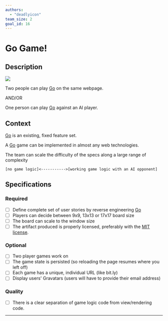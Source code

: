 ```yaml
---
authors:
  - "deadlyicon"
team_size: 2
goal_id: 16
---
```


# Go Game!

## Description

![](https://upload.wikimedia.org/wikipedia/commons/thumb/f/f3/Go-board-animated.gif/120px-Go-board-animated.gif)

Two people can play [Go](https://en.wikipedia.org/wiki/Go_%28game%29) on the same webpage.

AND/OR 

One person can play [Go](https://en.wikipedia.org/wiki/Go_%28game%29) against an AI player. 
## Context

[Go](https://en.wikipedia.org/wiki/Go_%28game%29) is an existing, fixed feature set. 

A [Go](https://en.wikipedia.org/wiki/Go_%28game%29) game can be implemented in almost any web technologies. 

The team can scale the difficulty of the specs along a large range of complexity

```
[no game logic]<----------->[working game logic with an AI opponent]
```
## Specifications
### Required
- [ ] Define complete set of user stories by reverse engineering [Go](https://en.wikipedia.org/wiki/Go_%28game%29)
- [ ] Players can decide between 9x9, 13x13 or 17x17 board size
- [ ] The board can scale to the window size
- [ ] The artifact produced is properly licensed, preferably with the [MIT license](https://opensource.org/licenses/MIT).
### Optional
- [ ] Two player games work on
- [ ] The game state is persisted (so reloading the page resumes where you left off)
- [ ] Each game has a unique, individual URL (like bit.ly)
- [ ] Display users' Gravatars (users will have to provide their email address)
### Quality
- [ ] There is a clear separation of game logic code from view/rendering code.

---





